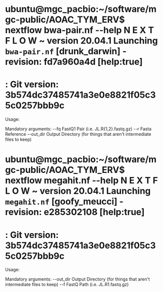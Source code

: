 ubuntu@mgc_pacbio:~/software/mgc-public/AOAC_TYM_ERV$ nextflow bwa-pair.nf --help
N E X T F L O W  ~  version 20.04.1
Launching `bwa-pair.nf` [drunk_darwin] - revision: fd7a960a4d
[help:true]
============================================================================
 :  Git version: 3b574dc37485741a3e0e8821f05c35c0257bbb9c
============================================================================
Usage:

   Mandatory arguments:
       --fq             FastQ1 Pair (i.e. JL.R{1,2}.fastq.gz)
       --r              Fasta Reference
       --out_dir        Output Directory (for things that aren't intermediate files to keep)
       
ubuntu@mgc_pacbio:~/software/mgc-public/AOAC_TYM_ERV$ nextflow megahit.nf --help
N E X T F L O W  ~  version 20.04.1
Launching `megahit.nf` [goofy_meucci] - revision: e285302108
[help:true]
============================================================================
 :  Git version: 3b574dc37485741a3e0e8821f05c35c0257bbb9c
============================================================================
Usage:

   Mandatory arguments:
       --out_dir        Output Directory (for things that aren't intermediate files to keep)
       --f              FastQ Path (i.e. JL.R1.fastq.gz)
